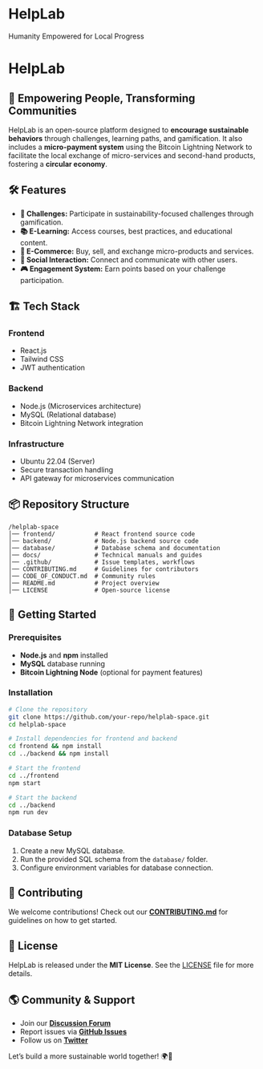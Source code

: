 # HelpLab
Humanity Empowered for Local Progress
# HelpLab

## 🚀 Empowering People, Transforming Communities

HelpLab is an open-source platform designed to **encourage sustainable behaviors** through challenges, learning paths, and gamification. It also includes a **micro-payment system** using the Bitcoin Lightning Network to facilitate the local exchange of micro-services and second-hand products, fostering a **circular economy**.

## 🛠 Features
- **🌱 Challenges:** Participate in sustainability-focused challenges through gamification.
- **📚 E-Learning:** Access courses, best practices, and educational content.
- **🛒 E-Commerce:** Buy, sell, and exchange micro-products and services.
- **💬 Social Interaction:** Connect and communicate with other users.
- **🎮 Engagement System:** Earn points based on your challenge participation.

## 🏗 Tech Stack
### **Frontend**
- React.js
- Tailwind CSS
- JWT authentication

### **Backend**
- Node.js (Microservices architecture)
- MySQL (Relational database)
- Bitcoin Lightning Network integration

### **Infrastructure**
- Ubuntu 22.04 (Server)
- Secure transaction handling
- API gateway for microservices communication

## 📦 Repository Structure
```
/helplab-space
│── frontend/           # React frontend source code
│── backend/            # Node.js backend source code
│── database/           # Database schema and documentation
│── docs/               # Technical manuals and guides
│── .github/            # Issue templates, workflows
│── CONTRIBUTING.md     # Guidelines for contributors
│── CODE_OF_CONDUCT.md  # Community rules
│── README.md           # Project overview
│── LICENSE             # Open-source license
```

## 🏁 Getting Started
### **Prerequisites**
- **Node.js** and **npm** installed
- **MySQL** database running
- **Bitcoin Lightning Node** (optional for payment features)

### **Installation**
```bash
# Clone the repository
git clone https://github.com/your-repo/helplab-space.git
cd helplab-space

# Install dependencies for frontend and backend
cd frontend && npm install
cd ../backend && npm install

# Start the frontend
cd ../frontend
npm start

# Start the backend
cd ../backend
npm run dev
```

### **Database Setup**
1. Create a new MySQL database.
2. Run the provided SQL schema from the `database/` folder.
3. Configure environment variables for database connection.

## 🤝 Contributing
We welcome contributions! Check out our **[CONTRIBUTING.md](CONTRIBUTING.md)** for guidelines on how to get started.

## 📜 License
HelpLab is released under the **MIT License**. See the [LICENSE](LICENSE) file for more details.

## 🌎 Community & Support
- Join our **[Discussion Forum](#)**
- Report issues via **[GitHub Issues](https://github.com/your-repo/helplab-space/issues)**
- Follow us on **[Twitter](#)**

Let’s build a more sustainable world together! 🌍💚

